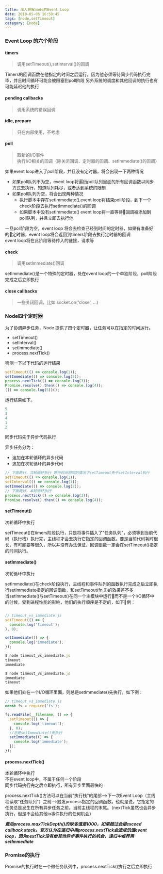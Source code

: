 ```yaml
---
title: 深入理解node的Event Loop
date: 2018-05-06 16:50:45
tags: [node,setTimeout]
category: [node]
---
```

### Event Loop 的六个阶段
#### timers   
> 调用setTimeout(),setInterval()的回调

Timers的回调函数在他指定的时间之后运行，因为他必须等待同步代码执行完毕，并且时间循环可能会被阻塞到poll阶段
另外系统的调度和其他回调的执行也有可能延迟他的执行

#### pending callbacks   
> 调用系统的错误回调

#### idle, prepare     
> 只在内部使用，不考虑

#### poll      
> 取新的I/O事件   
> 执行I/O相关的回调（除关闭回调、定时器的回调、setImmediate()的回调）

如果event loop进入了poll阶段，并且没有定时器，将会出现一下两种情况
- 如果poll队列不为空，event loop将遍历poll队列里面的所有回调函数以同步方式去执行，知道队列耗尽，或者达到系统的限制   
- 如果poll队列为空，将会出现两种情况
   - 执行脚本中存在setImmediate(),event loop将结束poll阶段，到下一个check阶段去执行setImmediate()的回调
   - 如果脚本中没有setImmediate() event loop将一直等待回调被添加到poll队列，并且立即去执行他

一旦poll阶段为空，event loop 将会去检查已经到时间的定时器，如果有准备好的定时器，event loop将会返回到timers阶段去执行定时器的回调   
event loop将在此阶段等待传入的链接，请求等


#### check      
> 调用setImmediate()回调

setImmediate()是一个特殊的定时器，处在event loop的一个单独阶段，poll阶段完成之后立即执行


#### close callbacks      
> 一些关闭回调，比如 socket.on('close', ...)


### Node四个定时器
为了协调异步任务，Node 提供了四个定时器，让任务可以在指定的时间运行。
* setTimeout()
* setInterval()
* setImmediate()
* process.nextTick()

猜测一下以下代码的运行结果
```javascript
setTimeout(() => console.log(1));
setImmediate(() => console.log(2));
process.nextTick(() => console.log(3));
Promise.resolve().then(() => console.log(4));
(() => console.log(5))();
```
运行结果如下。
```javascript
5
3
4
1
2
```
同步代码先于异步代码执行

异步任务分为：
* 追加在本轮循环的异步代码
* 追加在次轮循环的异步代码

```javascript
// 下面两行，次轮循环执行 等待时间相同的情况下setTimeout先于setInterval执行
setTimeout(() => console.log(1));
setInterval(() => console.log(1));
setImmediate(() => console.log(2));
// 下面两行，本轮循环执行
process.nextTick(() => console.log(3));
Promise.resolve().then(() => console.log(4));
```

#### setTimeout()
次轮循环中执行

setTimeout()在timers阶段执行，只是将事件插入了"任务队列"，必须等到当前代码（执行栈）执行完，主线程才会去执行它指定的回调函数。要是当前代码耗时很长，有可能要等很久，所以并没有办法保证，回调函数一定会在setTimeout()指定的时间执行。
#### setImmediate()
次轮循环中执行

setImmediate()在check阶段执行，主线程和事件队列的函数执行完成之后立即执行setImmediate指定的回调函数，和setTimeout(fn,0)的效果差不多   
当setImmediate()与setTimeout()在同一个主模块中运行而不是一个I/O循环中的时候，受到进程性能的影响，他们的执行顺序是不定的，如下例：
```javascript

// timeout_vs_immediate.js
setTimeout(() => {
  console.log('timeout');
}, 0);

setImmediate(() => {
  console.log('immediate');
});

$ node timeout_vs_immediate.js
timeout
immediate

$ node timeout_vs_immediate.js
immediate
timeout
```
如果他们处在一个I/O循环里面，则总是setImmediate()先执行，如下例：
```javascript 
// timeout_vs_immediate.js
const fs = require('fs');

fs.readFile(__filename, () => {
  setTimeout(() => {
    console.log('timeout');
  }, 0);
  //总是setImmediate()先执行
  setImmediate(() => {
    console.log('immediate');
  });
});

```
#### process.nextTick()
本轮循环中执行   
不在event loop中，不属于任何一个阶段   
同步代码执行完之后立即执行，所有异步里面最快的   

process.nextTick()方法可以在当前"执行栈"的尾部-->下一次Event Loop（主线程读取"任务队列"）之前-->触发process指定的回调函数。也就是说，它指定的任务总是发生在所有异步任务之前，当前主线程的末尾。（nextTick虽然也会异步执行，但是不会给其他io事件执行的任何机会）
 
**_最后process.maxTickDepth()的缺省值是1000，如果超过会报exceed callback stack。官方认为在递归中用process.nextTick会造成饥饿event loop，因为nextTick没有给其他异步事件执行的机会，递归中推荐用setImmediate_**
### Promise的执行

Promise的执行时在一个微任务队列中，process.nextTick()执行之后立即执行
